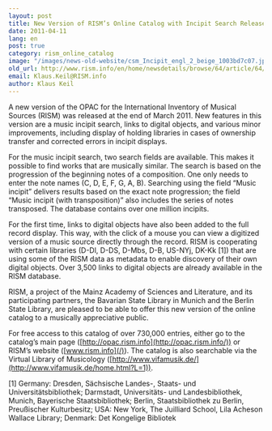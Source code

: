 ```yaml
---
layout: post
title: New Version of RISM’s Online Catalog with Incipit Search Released
date: 2011-04-11
lang: en
post: true
category: rism_online_catalog
image: "/images/news-old-website/csm_Incipit_engl_2_beige_1003bd7c07.jpg"
old_url: http://www.rism.info/en/home/newsdetails/browse/64/article/64/new-version-of-risms-online-catalog-with-incipit-search-released.html
email: Klaus.Keil@RISM.info
author: Klaus Keil
---
```


A new version of the OPAC for the International Inventory of Musical Sources (RISM) was released at the end of March 2011. New features in this version are a music incipit search, links to digital objects, and various minor improvements, including display of holding libraries in cases of ownership transfer and corrected errors in incipit displays.

For the music incipit search, two search fields are available. This makes it possible to find works that are musically similar. The search is based on the progression of the beginning notes of a composition. One only needs to enter the note names (C, D, E, F, G, A, B). Searching using the field “Music incipit” delivers results based on the exact note progression; the field “Music incipit (with transposition)” also includes the series of notes transposed. The database contains over one million incipits.

For the first time, links to digital objects have also been added to the full record display. This way, with the click of a mouse you can view a digitized version of a music source directly through the record. RISM is cooperating with certain libraries (D-Dl, D-DS, D-Mbs, D-B, US-NYj, DK-Kk [1]) that are using some of the RISM data as metadata to enable discovery of their own digital objects. Over 3,500 links to digital objects are already available in the RISM database.

RISM, a project of the Mainz Academy of Sciences and Literature, and its participating partners, the Bavarian State Library in Munich and the Berlin State Library, are pleased to be able to offer this new version of the online catalog to a musically appreciative public.

For free access to this catalog of over 730,000 entries, either go to the catalog’s main page ([http://opac.rism.info](http://opac.rism.info/)) or RISM’s website ([www.rism.info](/)). The catalog is also searchable via the Virtual Library of Musicology ([http://www.vifamusik.de/](http://www.vifamusik.de/home.html?L=1)).

[1] Germany: Dresden, Sächsische Landes-, Staats- und Universitätsbibliothek; Darmstadt, Universitäts- und Landesbibliothek, Munich, Bayerische Staatsbibliothek; Berlin, Staatsbibliothek zu Berlin, Preußischer Kulturbesitz; USA: New York, The Juilliard School, Lila Acheson Wallace Library; Denmark: Det Kongelige Bibliotek
